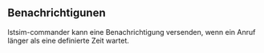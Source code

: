 ## Benachrichtigunen
lstsim-commander kann eine Benachrichtigung versenden, wenn ein Anruf länger als eine definierte Zeit wartet.
